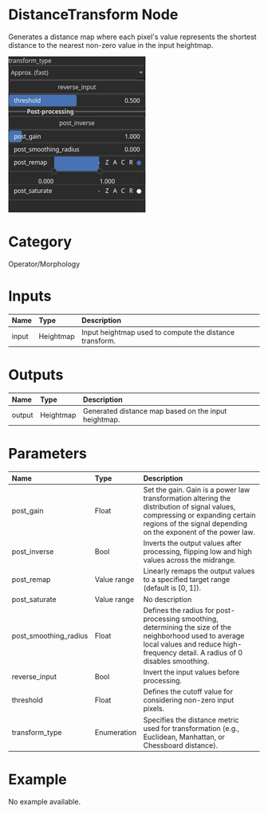
DistanceTransform Node
======================


Generates a distance map where each pixel's value represents the shortest distance to the nearest non-zero value in the input heightmap.



![img](../../images/nodes/DistanceTransform_settings.png)


# Category


Operator/Morphology
# Inputs

|Name|Type|Description|
| :--- | :--- | :--- |
|input|Heightmap|Input heightmap used to compute the distance transform.|

# Outputs

|Name|Type|Description|
| :--- | :--- | :--- |
|output|Heightmap|Generated distance map based on the input heightmap.|

# Parameters

|Name|Type|Description|
| :--- | :--- | :--- |
|post_gain|Float|Set the gain. Gain is a power law transformation altering the distribution of signal values, compressing or expanding certain regions of the signal depending on the exponent of the power law.|
|post_inverse|Bool|Inverts the output values after processing, flipping low and high values across the midrange.|
|post_remap|Value range|Linearly remaps the output values to a specified target range (default is [0, 1]).|
|post_saturate|Value range|No description|
|post_smoothing_radius|Float|Defines the radius for post-processing smoothing, determining the size of the neighborhood used to average local values and reduce high-frequency detail. A radius of 0 disables smoothing.|
|reverse_input|Bool|Invert the input values before processing.|
|threshold|Float|Defines the cutoff value for considering non-zero input pixels.|
|transform_type|Enumeration|Specifies the distance metric used for transformation (e.g., Euclidean, Manhattan, or Chessboard distance).|

# Example


No example available.